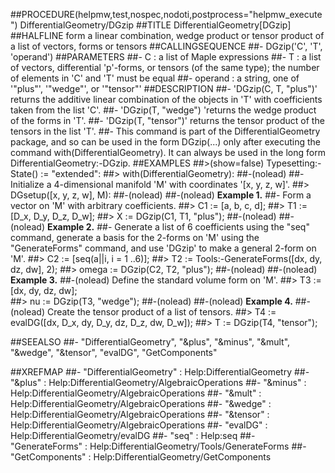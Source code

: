 ##PROCEDURE(helpmw,test,nospec,nodoti,postprocess="helpmw_execute") DifferentialGeometry/DGzip
##TITLE DifferentialGeometry[DGzip]
##HALFLINE form a linear combination, wedge product or tensor product of a list of vectors, forms or tensors
##CALLINGSEQUENCE
##-      DGzip('C', 'T', 'operand')
##PARAMETERS
##- C : a list of Maple expressions
##- T : a list of vectors, differential 'p'-forms, or tensors (of the same type); the number of elements in 'C' and 'T' must be equal
##- operand : a string, one of '\"plus\"', '\"wedge\"', or '\"tensor\"'
##DESCRIPTION
##- 'DGzip(C, T, \"plus\")' returns the additive linear combination of the objects in 'T' with coefficients taken from the list 'C'.
##- 'DGzip(T, \"wedge\") 'returns the wedge product of the forms in 'T'.
##- 'DGzip(T, \"tensor\")' returns the tensor product of the tensors in the list 'T'.
##- This command is part of the DifferentialGeometry package, and so can be used in the form DGzip(...) only after executing the command with(DifferentialGeometry).  It can always be used in the long form DifferentialGeometry:-DGzip.
##EXAMPLES     ##>(show=false) Typesetting:-State() := "extended":
##> with(DifferentialGeometry):
##-(nolead) 
##- Initialize a 4-dimensional manifold 'M' with coordinates '[x, y, z, w]'.
##> DGsetup([x, y, z, w], M):
##-(nolead)
##-(nolead) **Example 1.**
##- Form a vector on 'M' with arbitrary coefficients.
##> C1 := [a, b, c, d];
##> T1 := [D_x, D_y, D_z, D_w];
##> X := DGzip(C1, T1, "plus");
##-(nolead)
##-(nolead) **Example 2.**
##- Generate a list of 6 coefficients using the "seq" command, generate a basis for the 2-forms on 'M' using the "GenerateForms" command, and use 'DGzip' to make a general 2-form on 'M'.
##> C2 := [seq(a||i, i = 1 ..6)];
##> T2 := Tools:-GenerateForms([dx, dy, dz, dw], 2);
##> omega := DGzip(C2, T2, "plus");
##-(nolead)
##-(nolead) **Example 3.**
##-(nolead) Define the standard volume form on 'M'.
##> T3 := [dx, dy, dz, dw];  
##> nu := DGzip(T3, "wedge");
##-(nolead)
##-(nolead) **Example 4.**
##-(nolead) Create the tensor product of a list of tensors.
##> T4 := evalDG([dx, D_x, dy, D_y, dz, D_z, dw, D_w]);
##> T := DGzip(T4, "tensor");

##SEEALSO
##- "DifferentialGeometry", "&plus", "&minus", "&mult", "&wedge", "&tensor", "evalDG", "GetComponents"

##XREFMAP
##- "DifferentialGeometry" : Help:DifferentialGeometry
##- "&plus" : Help:DifferentialGeometry/AlgebraicOperations
##- "&minus" : Help:DifferentialGeometry/AlgebraicOperations
##- "&mult" : Help:DifferentialGeometry/AlgebraicOperations
##- "&wedge" : Help:DifferentialGeometry/AlgebraicOperations
##- "&tensor" : Help:DifferentialGeometry/AlgebraicOperations
##- "evalDG" : Help:DifferentialGeometry/evalDG
##- "seq" : Help:seq
##- "GenerateForms" : Help:DifferentialGeometry/Tools/GenerateForms
##- "GetComponents" :  Help:DifferentialGeometry/GetComponents
